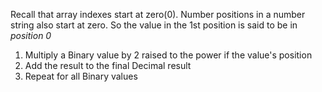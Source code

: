 Recall that array indexes start at zero(0). Number positions in a number string also start at zero. So the value in the 1st position is said to be in *position 0*

1. Multiply a Binary value by 2 raised to the power if the value's position
1. Add the result to the final Decimal result
1. Repeat for all Binary values